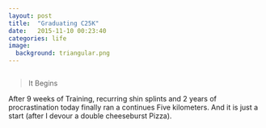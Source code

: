 ```yaml
---
layout: post
title:  "Graduating C25K"
date:   2015-11-10 00:23:40
categories: life
image:
  background: triangular.png
---
```

<img src="http://i.imgur.com/auQmcxL.jpg" alt="">

>It Begins

After 9 weeks of Training, recurring shin splints and 2 years of procrastination today finally ran a continues Five kilometers. And it is just a start (after I devour a double cheeseburst Pizza).


